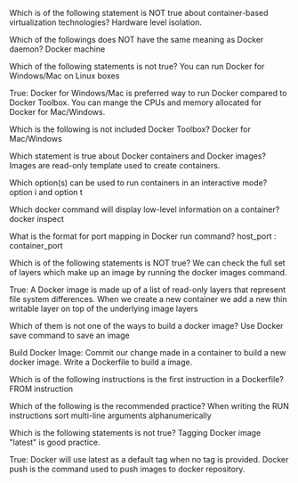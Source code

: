 Which is of the following statement is NOT true about container-based virtualization technologies?
Hardware level isolation.

Which of the followings does NOT have the same meaning as Docker daemon?
Docker machine

Which of the following statements is not true?
You can run Docker for Windows/Mac on Linux boxes

True:
Docker for Windows/Mac is preferred way to run Docker compared to Docker Toolbox.
You can mange the CPUs and memory allocated for Docker for Mac/Windows.

Which is the following is not included Docker Toolbox?
Docker for Mac/Windows

Which statement is true about Docker containers and Docker images?
Images are read-only template used to create containers.

Which option(s) can be used to run containers in an interactive mode?
option i and option t

Which docker command will display low-level information on a container?
docker inspect

What is the format for port mapping in Docker run command?
host_port : container_port

Which is of the following statements is NOT true?
We can check the full set of layers which make up an image by running the docker images command.

True:
A Docker image is made up of a list of read-only layers that represent file system differences.
When we create a new container we add a new thin writable layer on top of the underlying image layers

Which of them is not one of the ways to build a docker image?
Use Docker save command to save an image

Build Docker Image:
Commit our change made in a container to build a new docker image.
Write a Dockerfile to build a image.

Which is of the following instructions is the first instruction in a Dockerfile?
FROM instruction

Which of the following is the recommended practice?
When writing the RUN instructions sort multi-line arguments alphanumerically

Which is the following statements is not true?
Tagging Docker image "latest" is good practice.

True:
Docker will use latest as a default tag when no tag is provided.
Docker push is the command used to push images to docker repository.

